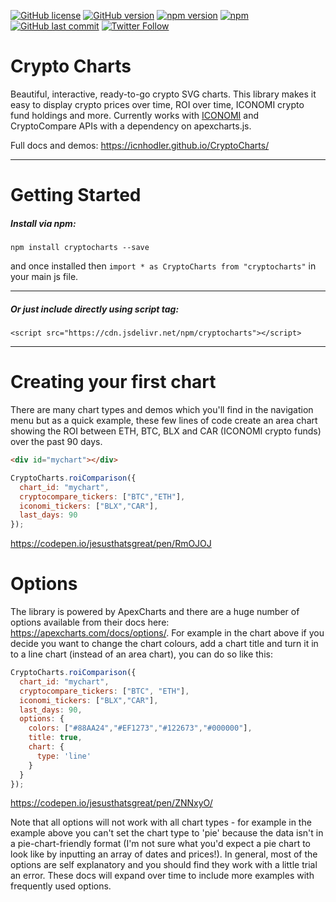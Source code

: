 [![GitHub license](https://img.shields.io/github/license/ICNHodler/CryptoCharts.svg)](https://github.com/ICNHodler/CryptoCharts/blob/master/LICENSE)
[![GitHub version](https://badge.fury.io/gh/ICNHodler%2FCryptoCharts.svg)](https://www.npmjs.com/package/cryptocharts)
[![npm version](https://badge.fury.io/js/cryptocharts.svg)](https://www.npmjs.com/package/cryptocharts)
[![npm](https://img.shields.io/npm/dw/cryptocharts.svg)](https://www.npmjs.com/package/cryptocharts)
[![GitHub last commit](https://img.shields.io/github/last-commit/ICNHodler/CryptoCharts.svg)](https://github.com/ICNHodler/CryptoCharts)
[![Twitter Follow](https://img.shields.io/twitter/follow/icnhodler.svg?style=popout)](https://twitter.com/icnhodler)

# Crypto Charts

Beautiful, interactive, ready-to-go crypto SVG charts. This library makes it easy to display crypto prices over time, ROI over time, ICONOMI crypto fund holdings and more. Currently works with [ICONOMI](https://www.iconomi.com/crypto-funds?ref=WJVwG) and CryptoCompare APIs with a dependency on apexcharts.js.

Full docs and demos: https://icnhodler.github.io/CryptoCharts/

---

# Getting Started
##### Install via npm:

`npm install cryptocharts --save`

and once installed then `import * as CryptoCharts from "cryptocharts"` in your main js file.

---

##### Or just include directly using script tag:

`<script src="https://cdn.jsdelivr.net/npm/cryptocharts"></script>`

---
# Creating your first chart
There are many chart types and demos which you'll find in the navigation menu but as a quick example, these few lines of code create an area chart showing the ROI between ETH, BTC, BLX and CAR (ICONOMI crypto funds) over the past 90 days.

```html
<div id="mychart"></div>
```
```js
CryptoCharts.roiComparison({
  chart_id: "mychart",
  cryptocompare_tickers: ["BTC","ETH"],
  iconomi_tickers: ["BLX","CAR"],
  last_days: 90
});
```

https://codepen.io/jesusthatsgreat/pen/RmOJOJ

# Options
The library is powered by ApexCharts and there are a huge number of options available from their docs here: https://apexcharts.com/docs/options/. For example in the chart above if you decide you want to change the chart colours, add a chart title and turn it in to a line chart (instead of an area chart), you can do so like this:

```js
CryptoCharts.roiComparison({
  chart_id: "mychart",
  cryptocompare_tickers: ["BTC", "ETH"],
  iconomi_tickers: ["BLX","CAR"],
  last_days: 90,
  options: {
    colors: ["#88AA24","#EF1273","#122673","#000000"],
    title: true,
    chart: {
      type: 'line'
    }
  }
});
```

https://codepen.io/jesusthatsgreat/pen/ZNNxyO/

Note that all options will not work with all chart types - for example in the example above you can't set the chart type to 'pie' because the data isn't in a pie-chart-friendly format (I'm not sure what you'd expect a pie chart to look like by inputting an array of dates and prices!). In general, most of the options are self explanatory and you should find they work with a little trial an error. These docs will expand over time to include more examples with frequently used options.
